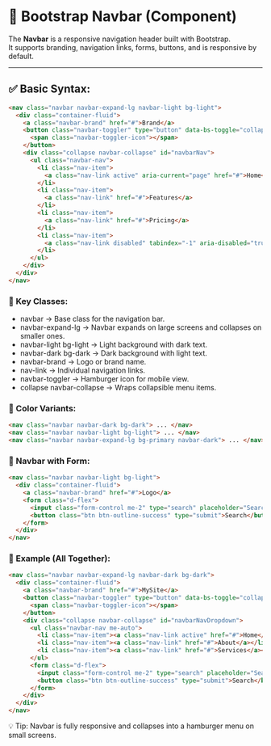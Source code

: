 # 🔹 Bootstrap Navbar (Component)

The **Navbar** is a responsive navigation header built with Bootstrap.  
It supports branding, navigation links, forms, buttons, and is responsive by default.

---

## ✅ Basic Syntax:

```html
<nav class="navbar navbar-expand-lg navbar-light bg-light">
  <div class="container-fluid">
    <a class="navbar-brand" href="#">Brand</a>
    <button class="navbar-toggler" type="button" data-bs-toggle="collapse" data-bs-target="#navbarNav" aria-controls="navbarNav" aria-expanded="false" aria-label="Toggle navigation">
      <span class="navbar-toggler-icon"></span>
    </button>
    <div class="collapse navbar-collapse" id="navbarNav">
      <ul class="navbar-nav">
        <li class="nav-item">
          <a class="nav-link active" aria-current="page" href="#">Home</a>
        </li>
        <li class="nav-item">
          <a class="nav-link" href="#">Features</a>
        </li>
        <li class="nav-item">
          <a class="nav-link" href="#">Pricing</a>
        </li>
        <li class="nav-item">
          <a class="nav-link disabled" tabindex="-1" aria-disabled="true">Disabled</a>
        </li>
      </ul>
    </div>
  </div>
</nav>
```

### 🧩 Key Classes:
- navbar → Base class for the navigation bar.
- navbar-expand-lg → Navbar expands on large screens and collapses on smaller ones.
- navbar-light bg-light → Light background with dark text.
- navbar-dark bg-dark → Dark background with light text.
- navbar-brand → Logo or brand name.
- nav-link → Individual navigation links.
- navbar-toggler → Hamburger icon for mobile view.
- collapse navbar-collapse → Wraps collapsible menu items.

### 🎨 Color Variants:
```html
<nav class="navbar navbar-dark bg-dark"> ... </nav>
<nav class="navbar navbar-light bg-light"> ... </nav>
<nav class="navbar navbar-expand-lg bg-primary navbar-dark"> ... </nav>
```

### 📌 Navbar with Form:
```html
<nav class="navbar navbar-light bg-light">
  <div class="container-fluid">
    <a class="navbar-brand" href="#">Logo</a>
    <form class="d-flex">
      <input class="form-control me-2" type="search" placeholder="Search" aria-label="Search">
      <button class="btn btn-outline-success" type="submit">Search</button>
    </form>
  </div>
</nav>
```

### 🔄 Example (All Together):
```html
<nav class="navbar navbar-expand-lg navbar-dark bg-dark">
  <div class="container-fluid">
    <a class="navbar-brand" href="#">MySite</a>
    <button class="navbar-toggler" type="button" data-bs-toggle="collapse" data-bs-target="#navbarNavDropdown">
      <span class="navbar-toggler-icon"></span>
    </button>
    <div class="collapse navbar-collapse" id="navbarNavDropdown">
      <ul class="navbar-nav me-auto">
        <li class="nav-item"><a class="nav-link active" href="#">Home</a></li>
        <li class="nav-item"><a class="nav-link" href="#">About</a></li>
        <li class="nav-item"><a class="nav-link" href="#">Services</a></li>
      </ul>
      <form class="d-flex">
        <input class="form-control me-2" type="search" placeholder="Search">
        <button class="btn btn-outline-success" type="submit">Search</button>
      </form>
    </div>
  </div>
</nav>
```

💡 Tip: Navbar is fully responsive and collapses into a hamburger menu on small screens.